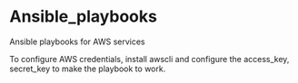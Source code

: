# Ansible_playbooks
Ansible playbooks for AWS services


To configure AWS credentials, install awscli and configure the access_key, secret_key to make the playbook to work.
